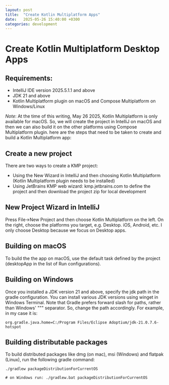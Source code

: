 ```yaml
---
layout: post
title:  "Create Kotlin Multiplatform Apps"
date:   2025-05-26 15:40:00 +0300
categories: development
---
```


# Create Kotlin Multiplatform Desktop Apps 

## Requirements:
- IntelliJ IDE version 2025.5.1.1 and above
- JDK 21 and above
- Kotlin Multiplatform plugin on macOS and Compose Multiplatform on Windows/Linux

*Note*: At the time of this writing, May 26 2025, Kotlin Multiplatform is only available for macOS. So, we will create the project in IntelliJ on macOS and then we can also build it on the other platforms using Compose Multiplatform plugin. 
here are the steps that need to be taken to create and build a Kotlin Multiplatform app:

## Create a new project
There are two ways to create a KMP project:
- Using the New Wizard in IntelliJ and then choosing Kotlin Multiplatform (Kotlin Multiplatform plugin needs to be installed)
- Using JetBrains KMP web wizard: kmp.jetbrains.com to define the project and then download the project zip for local development

## New Project Wizard in IntelliJ
Press File->New Project and then choose Kotlin Multiplatform on the left. On the right, choose the platforms you target, e.g. Desktop. iOS, Android, etc. I only choose Desktop because we focus on Desktop apps. 

## Building on macOS
To build the the app on macOS, use the default task defined by the project (desktopApp in the list of Run configurations). 

## Building on Windows
Once you installed a JDK version 21 and above, specify the jdk path in the gradle configuration. You can install various JDK versions using winget in Windows Terminal. Note that Gradle prefers forward slash for paths, rather than Windows' "\"" separator. So, change the path accordingly. For example, in my case it is:  

```
org.gradle.java.home=C:/Program Files/Eclipse Adoptium/jdk-21.0.7.6-hotspot
```

## Building distributable packages
To build distributed packages like dmg (on mac), msi (Windows) and flatpak (Linux), run the following gradle command:

```
./gradlew packageDistributionForCurrentOS

# on Windows run: ./gradlew.bat packageDistributionForCurrentOS
```




